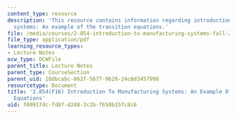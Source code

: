 ```yaml
---
content_type: resource
description: 'This resource contains information regarding introduction to manufacturing
  systems: An example of the transition equations.'
file: /media/courses/2-854-introduction-to-manufacturing-systems-fall-2016/f00917dcfd8fd2483c2bf650b15fc8c6_MIT2_854F16_TransitionEqu.pdf
file_type: application/pdf
learning_resource_types:
- Lecture Notes
ocw_type: OCWFile
parent_title: Lecture Notes
parent_type: CourseSection
parent_uid: 10dbcabc-062f-5677-9628-24c6d3457998
resourcetype: Document
title: '2.854(F16) Introduction To Manufacturing Systems: An Example Of The Transition
  Equations'
uid: f00917dc-fd8f-d248-3c2b-f650b15fc8c6
---
```

